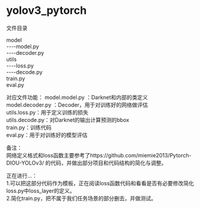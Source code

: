# yolov3_pytorch

文件目录

model\
----model.py\
----decoder.py\
utils\
----loss.py\
----decode.py\
train.py\
eval.py

对应文件功能：
model.model.py ：Darknet和内部的类定义\
model.decoder.py ：Decoder，用于对训练好的网络做评估\
utils.loss.py：用于定义训练的损失\
utils.decode.py：对Darknet的输出计算预测的bbox\
train.py：训练代码\
eval.py：用于对训练好的模型评估

备注：\
网络定义格式和loss函数主要参考了https://github.com/miemie2013/Pytorch-DIOU-YOLOv3/ 的代码，并做出部分项目和代码结构的简化与调整。

正在进行...：\
1.可以把这部分代码作为模板，正在阅读loss函数代码和看看是否有必要修改简化loss.py中loss_layer的定义。\
2.简化train.py，把不属于我们任务场景的部分删去，并做测试。
